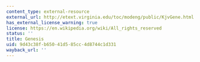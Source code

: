 ```yaml
---
content_type: external-resource
external_url: http://etext.virginia.edu/toc/modeng/public/KjvGene.html
has_external_license_warning: true
license: https://en.wikipedia.org/wiki/All_rights_reserved
status: ''
title: Genesis
uid: 9d43c38f-b650-41d5-85cc-4d8744c1d331
wayback_url: ''
---
```

